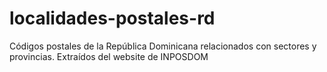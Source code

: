 localidades-postales-rd
=======================

Códigos postales de la República Dominicana relacionados con sectores y provincias.  Extraídos del website de INPOSDOM
